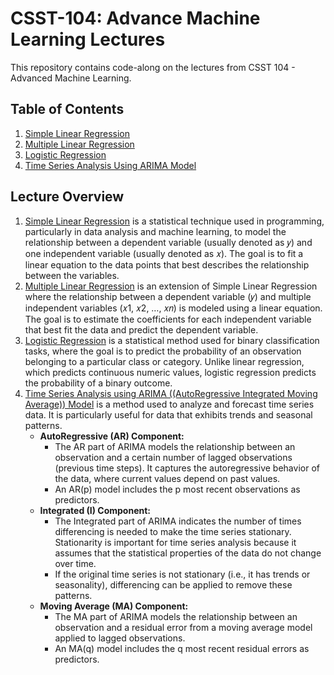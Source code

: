 # CSST-104: Advance Machine Learning Lectures
 This repository contains code-along on the lectures from CSST 104 - Advanced Machine Learning.

## Table of Contents
1. <a href="simple-linear-regression/simple_linear_regression.html">Simple Linear Regression</a>
2. <a href="multiple-linear-regression/multiple_linear_regression.html">Multiple Linear Regression</a>
3. <a href="logistic-regression/logistic_regression.html">Logistic Regression</a>
4. <a href="time-series-analysis-using-arima-model/time_series_analysis_using_arima.html">Time Series Analysis Using ARIMA Model</a>

## Lecture Overview
1. [Simple Linear Regression](https://www.scribbr.com/statistics/simple-linear-regression/) is a statistical technique used in programming, particularly in data analysis and machine learning, to model the relationship between a dependent variable (usually denoted as 𝑦) and one independent variable (usually denoted as 𝑥). The goal is to fit a linear equation to the data points that best describes the relationship between the variables.
2. [Multiple Linear Regression](https://www.scribbr.com/statistics/multiple-linear-regression/) is an extension of Simple Linear Regression where the relationship between a dependent variable (𝑦) and multiple independent variables (𝑥1, 𝑥2, …, 𝑥𝑛) is modeled using a linear equation. The goal is to estimate the coefficients for each independent variable that best fit the data and predict the dependent variable.
3. [Logistic Regression](https://www.ibm.com/topics/logistic-regression) is a statistical method used for binary classification tasks, where the goal is to predict the probability of an observation belonging to a particular class or category. Unlike linear regression, which predicts continuous numeric values, logistic regression predicts the probability of a binary outcome.
4. [Time Series Analysis using ARIMA ((AutoRegressive Integrated Moving Average)) Model](https://towardsdatascience.com/an-introduction-to-time-series-analysis-with-arima-a8b9c9a961fb) is a method used to analyze and forecast time series data. It is particularly useful for data that exhibits trends and seasonal patterns.
   - **AutoRegressive (AR) Component:**
     - The AR part of ARIMA models the relationship between an observation and a certain number of lagged observations (previous time steps). It captures the autoregressive behavior of the data, where current values depend on past values.
     - An AR(p) model includes the p most recent observations as predictors.
   - **Integrated (I) Component:**
     - The Integrated part of ARIMA indicates the number of times differencing is needed to make the time series stationary. Stationarity is important for time series analysis because it assumes that the statistical properties of the data do not change over time.
     - If the original time series is not stationary (i.e., it has trends or seasonality), differencing can be applied to remove these patterns.
   - **Moving Average (MA) Component:**
     - The MA part of ARIMA models the relationship between an observation and a residual error from a moving average model applied to lagged observations.
     - An MA(q) model includes the q most recent residual errors as predictors.
